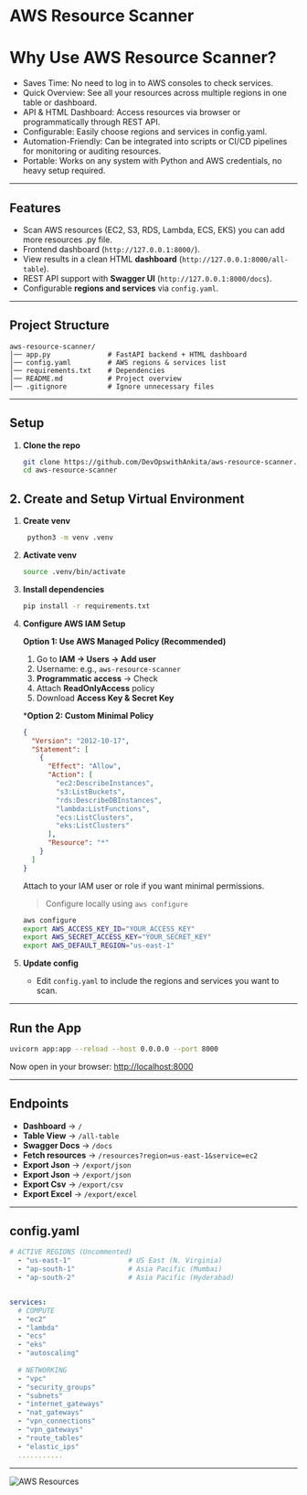 # AWS Resource Scanner

# Why Use AWS Resource Scanner?

* Saves Time: No need to log in to AWS consoles to check services.
* Quick Overview: See all your resources across multiple regions in one table or dashboard.
* API & HTML Dashboard: Access resources via browser or programmatically through REST API.
* Configurable: Easily choose regions and services in config.yaml.
* Automation-Friendly: Can be integrated into scripts or CI/CD pipelines for monitoring or auditing resources.
* Portable: Works on any system with Python and AWS credentials, no heavy setup required.

---

## Features

- Scan AWS resources (EC2, S3, RDS, Lambda, ECS, EKS) you can add more resources .py file.
- Frontend dashboard (`http://127.0.0.1:8000/`).
- View results in a clean HTML **dashboard** (`http://127.0.0.1:8000/all-table`).
- REST API support with **Swagger UI** (`http://127.0.0.1:8000/docs`).
- Configurable **regions and services** via `config.yaml`.

---

## Project Structure

```
aws-resource-scanner/
│── app.py              # FastAPI backend + HTML dashboard
│── config.yaml         # AWS regions & services list
│── requirements.txt    # Dependencies
│── README.md           # Project overview
│── .gitignore          # Ignore unnecessary files
```

---

## Setup

1. **Clone the repo**

   ```bash
   git clone https://github.com/DevOpswithAnkita/aws-resource-scanner.git
   cd aws-resource-scanner
   ```
## 2. Create and Setup Virtual Environment

  1. **Create venv**
      ```bash
       python3 -m venv .venv
       ```

  2. **Activate venv**
      ```bash
      source .venv/bin/activate
      ```

  3. **Install dependencies**
      ```bash
      pip install -r requirements.txt
      ```

3. **Configure AWS IAM Setup**

   **Option 1: Use AWS Managed Policy (Recommended)**

   1. Go to **IAM → Users → Add user**
   2. Username: e.g., `aws-resource-scanner`
   3. **Programmatic access** → Check
   4. Attach **ReadOnlyAccess** policy
   5. Download **Access Key & Secret Key**

   ***Option 2: Custom Minimal Policy**

   ```json
   {
     "Version": "2012-10-17",
     "Statement": [
       {
         "Effect": "Allow",
         "Action": [
           "ec2:DescribeInstances",
           "s3:ListBuckets",
           "rds:DescribeDBInstances",
           "lambda:ListFunctions",
           "ecs:ListClusters",
           "eks:ListClusters"
         ],
         "Resource": "*"
       }
     ]
   }
   ```

   Attach to your IAM user or role if you want minimal permissions.

   > Configure locally using `aws configure`
   >

   ```bash
   aws configure
   export AWS_ACCESS_KEY_ID="YOUR_ACCESS_KEY"
   export AWS_SECRET_ACCESS_KEY="YOUR_SECRET_KEY"
   export AWS_DEFAULT_REGION="us-east-1"

   ```
4. **Update config**

   - Edit `config.yaml` to include the regions and services you want to scan.

---

## Run the App

```bash
uvicorn app:app --reload --host 0.0.0.0 --port 8000
```

Now open in your browser:
[http://localhost:8000](http://localhost:8000)

---

## Endpoints

- **Dashboard** → `/`
- **Table View** → `/all-table`
- **Swagger Docs** → `/docs`
- **Fetch resources** → `/resources?region=us-east-1&service=ec2`
- **Export Json** → `/export/json`
- **Export Json** → `/export/json`
- **Export Csv** → `/export/csv`
- **Export Excel** → `/export/excel`
---

## config.yaml

```yaml
# ACTIVE REGIONS (Uncommented)
  - "us-east-1"              # US East (N. Virginia)
  - "ap-south-1"             # Asia Pacific (Mumbai)
  - "ap-south-2"             # Asia Pacific (Hyderabad)


services:
  # COMPUTE
  - "ec2"
  - "lambda"
  - "ecs"
  - "eks"
  - "autoscaling"
  
  # NETWORKING
  - "vpc"
  - "security_groups"
  - "subnets"
  - "internet_gateways"
  - "nat_gateways"
  - "vpn_connections"
  - "vpn_gateways"
  - "route_tables"
  - "elastic_ips"
  ...........
```

---

![AWS Resources](https://github.com/DevOpswithAnkita/aws-resource-scanner/AWS-Resources-html-page.png)
